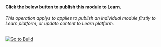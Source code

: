 #### Click the below button to publish this module to Learn.  
###### This operation applys to applies to publish an individual module firstly to Learn platform, or update content to Learn platform.

[![Go to Build](https://courseautopubmgtv3dev.blob.core.windows.net/publiccontainer/GotoPubModule.png)](https://wwlpublish2learn.azurewebsites.net/#/pub2Module/https%253A%252F%252Fmicrosoftdigitallearning.visualstudio.com%252FDefaultCollection%252FCourseware%252F_git%252FLP_D365_dyn-365-fundamentals%253Fpath%253D%25252FModules%25252FM07-dynamics-365-customer-service%2526version%253DGBmaster)